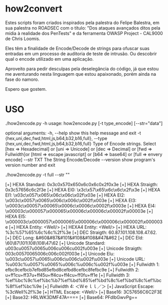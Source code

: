 # how2convert

Estes scripts foram criados inspirados pela palestra do Felipe Balestra, em sua palestra no ROADSEC com o título: "Dos ataques avançados ditos pela mídia à realidade dos PenTests" e da ferramenta OWASP Project - CAL9000 de Chris Loomis.

Eles têm a finalidade de Encode/Decode de strings para ofuscar suas entradas em um processo de auditoria de teste de intrusão. Ou descobrir qual o encode utilizado em uma aplicação.

Aproveito para pedir desculpas pela deselegância do código, já que estou me aventurando nesta linguagem que estou apaixonado, porém ainda na fase do namoro.

Espero que gostem.

USO
===

./how2encode.py -h
usage: how2encode.py [-t type_encode] [--str="data"]

optional arguments:
  -h, --help            show this help message and exit
  -t {hex,uni,dec,fwd,html,js,b64,b32,b16,full}, --type {hex,uni,dec,fwd,html,js,b64,b32,b16,full}
                        Type of Encode strings. Select [hex => Hexadecimal] or
                        [uni => Unicode] or [dec => Decimal] or [fwd =>
                        Fullwidth]or [html => escape javascript] or [b64 =>
                        base64] or [full => envery encode]
  --str TXT             The String Encode/Decode
  --version             show program's version number and exit

./how2encode.py -t full --str "<Well/>"

[+] HEXA Standard: 0x3c0x570x650x6c0x6c0x2f0x3e
[+] HEXA Straigth: 0x3c57656c6c2f3e
[+] HEXA EI0: \x3c\x57\x65\x6c\x6c\x2f\x3e
[+] HEXA EI1: \x03c\x057\x065\x06c\x06c\x02f\x03e
[+] HEXA EI2: \x003c\x0057\x0065\x006c\x006c\x002f\x003e
[+] HEXA EI3: \x0003c\x00057\x00065\x0006c\x0006c\x0002f\x0003e
[+] HEXA EI4: \x00003c\x000057\x000065\x00006c\x00006c\x00002f\x00003e
[+] HEXA EI5: \x000003c\x0000057\x0000065\x000006c\x000006c\x000002f\x000003e
[+] HEXA Entity: &#x3c;&#x57;&#x65;&#x6c;&#x6c;&#x2f;&#x3e;
[+] HEXA4 Entity: &#x003c;&#x0057;&#x0065;&#x006c;&#x006c;&#x002f;&#x003e;
[+] HEXA URL: %3c%57%65%6c%6c%2f%3e
[+] DEC Straigth: 60.87.101.108.108.47.62.
[+] DEC Long: &#60&#87&#101&#108&#108&#47&#62
[+] DEC EId: \60\87\101\108\108\47\62
[+] Unicode Standard: u003cu0057u0065u006cu006cu002fu003e
[+] Unicode Straigth: 003c00570065006c006c002f003e
[+] Unicode EIu: \u003c\u0057\u0065\u006c\u006c\u002f\u003e
[+] Unicode URL: %u003c%u0057%u0065%u006c%u006c%u002f%u003e
[+] Fullwidth 1: efbc9cefbcb7efbd85efbd8cefbd8cefbc8fefbc9e
[+] Fullwidth 2: u+ff1cu+ff37u+ff45u+ff4cu+ff4cu+ff0fu+ff1e
[+] Fullwidth 3: %ef%bc%9c%ef%bc%b7%ef%bd%85%ef%bd%8c%ef%bd%8c%ef%bc%8f%ef%bc%9e
[+] Fullwidth 4: &#xfeff;&#xff1c;&#xff37;&#xff45;&#xff4c;&#xff4c;&#xff0f;&#xff1e;
[+] JavaScript Escape: %3cWell%2f%3e
[+] HTML Escape: &lt;Well&sol;&gt;
[+] Base16: 3C57656C6C2F3E
[+] Base32: HRLWK3DMF47A====
[+] Base64: PFdlbGwvPg==
